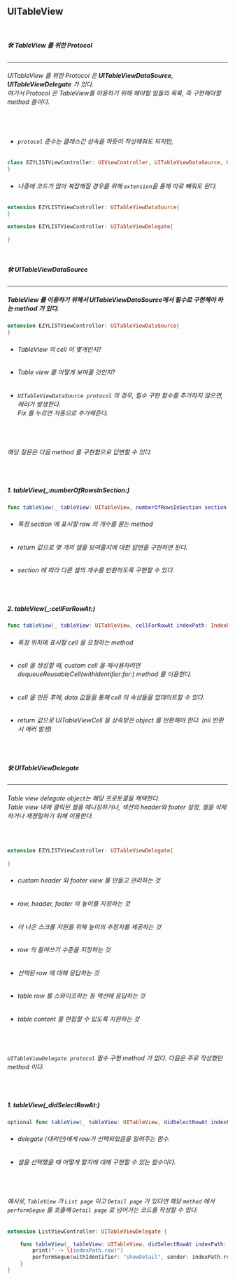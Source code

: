 ## **UITableView**
<br>

##### **🛠 TableView 를 위한 Protocol**
***
###### UITableView 를 위한 Protocol 은 **UITableViewDataSource**, **UITableViewDelegate** 가 있다. <br> 여기서 Protocol 은 TableView를 이용하기 위해 해야할 일들의 목록, 즉 구현해야할 method 들이다. 

<br>

- ###### ```protocol``` 준수는 클래스간 상속을 하듯이 작성해줘도 되지만,

```Swift
class EZYLISTViewController: UIViewController, UITableViewDataSource, UITableViewDelegate {
}
```

- ###### 나중에 코드가 많아 복잡해질 경우를 위해 ```extension```을 통해 따로 빼줘도 된다.
```Swift
extension EZYLISTViewController: UITableViewDataSource{
}

extension EZYLISTViewController: UITableViewDelegate{
    
}
```


<br>

##### **🛠 UITableViewDataSource**

***

##### TableView 를 이용하기 위해서 UITableViewDataSource에서 필수로 구현해야 하는 method 가 있다.

```Swift
extension EZYLISTViewController: UITableViewDataSource{
}
```

- ###### TableView 의 cell 이 몇개인지?
- ###### Table view 를 어떻게 보여줄 것인지?
 - ###### ```UITableViewDataSource protocol``` 의 경우, 필수 구현 함수를 추가하지 않으면, 에러가 발생한다. <br>Fix 를 누르면 자동으로 추가해준다.

<br>

###### 해당 질문은 다음 method 를 구현함으로 답변할 수 있다.

<br>

##### **1. tableView(_:numberOfRowsInSection:)**

```Swift
func tableView(_ tableView: UITableView, numberOfRowsInSection section: Int) -> Int
```

- ###### 특정 section 에 표시할 row 의 개수를 묻는 method
- ###### return 값으로 몇 개의 셀을 보여줄지에 대한 답변을 구현하면 된다. 
- ###### section 에 따라 다른 셀의 개수를 반환하도록 구현할 수 있다. 

<br>

##### **2. tableView(_:cellForRowAt:)**

```Swift
func tableView(_ tableView: UITableView, cellForRowAt indexPath: IndexPath) -> UITableViewCell
```

- ###### 특정 위치에 표시할 cell 을 요청하는 method
- ###### cell 을 생성할 때, custom cell 을 재사용하려면 dequeueReusableCell(withIdentifier:for:) method 를 이용한다.
- ###### cell 을 만든 후에, data 값들을 통해 cell 의 속성들을 업데이트할 수 있다.
- ###### return 값으로 UITableViewCell 을 상속받은 object 를 반환해야 한다. (nil 반환시 에러 발생)


<br>

##### **🛠 UITableViewDelegate**

***

###### Table view delegate object는 해당 프로토콜을 채택한다. <br> Table view 내에 클릭된 셀을 매니징하거나, 섹션의 header와 footer 설정, 셀을 삭제하거나 재졍럴하기 위해 이용한다.

<br>

```Swift
extension EZYLISTViewController: UITableViewDelegate{
    
}
```

- ###### custom header 와 footer view 를 만들고 관리하는 것
- ###### row, header, footer 의 높이를 지정하는 것
- ###### 더 나은 스크롤 지원을 위해 높이의 추정치를 제공하는 것
- ###### row 의 들여쓰기 수준을 지정하는 것
- ###### 선택된 row 에 대해 응답하는 것
- ###### table row 를 스와이프하는 등 액션에 응답하는 것
- ###### table content 를 편집할 수 있도록 지원하는 것

<br>

###### ```UITableViewDelegate protocol``` 필수 구현 method 가 없다. 다음은 주로 작성했던 method 이다.

<br>
 
##### **1. tableView(_didSelectRowAt:)** 
```Swift
optional func tableView(_ tableView: UITableView, didSelectRowAt indexPath: IndexPath)
```

- ###### delegate (대리인)에게 row가 선택되었음을 알려주는 함수. 
- ###### 셀을 선택했을 때 어떻게 할지에 대해 구현할 수 있는 함수이다.

<br>

###### 예시로, ```TableView``` 가 ```List page``` 이고 ```Detail page``` 가 있다면 해당 ```method``` 에서 ```performSegue``` 를 호출해 ```Detail page``` 로 넘어가는 코드를 작성할 수 있다.

```Swift
extension ListViewController: UITableViewDelegate {

    func tableView(_ tableView: UITableView, didSelectRowAt indexPath: IndexPath) {
        print("--> \(indexPath.row)")
        performSegue(withIdentifier: "showDetail", sender: indexPath.row)
    }
}
```


<br>
